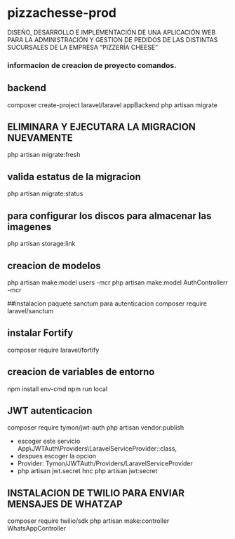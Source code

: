 # pizzachesse-prod
DISEÑO, DESARROLLO E IMPLEMENTACIÓN DE UNA APLICACIÓN WEB  PARA LA ADMINISTRACIÓN Y GESTION DE PEDIDOS DE LAS DISTINTAS  SUCURSALES DE LA EMPRESA “PIZZERÍA CHEESE”



### informacion de creacion de proyecto comandos.
## backend 
composer create-project laravel/laravel appBackend
php artisan migrate

## ELIMINARA Y EJECUTARA LA MIGRACION NUEVAMENTE
php artisan migrate:fresh

## valida estatus de la migracion
php artisan migrate:status

## para configurar los discos para almacenar las imagenes 
php artisan storage:link

## creacion de modelos 
php artisan make:model users -mcr
php artisan make:model AuthControllerr -mcr

##instalacion paquete sanctum para autenticacion
composer require laravel/sanctum

##  instalar Fortify 
composer require laravel/fortify

## creacion de variables de entorno
npm install env-cmd
npm run local

## JWT autenticacion
composer require tymon/jwt-auth
php artisan vendor:publish
- escoger este servicio App\JWTAuth\Providers\LaravelServiceProvider::class,
- despues escoger la opcion 
- Provider: Tymon/JWTAuth/Providers/LaravelServiceProvider
- php artisan jwt.secret
hnc
php artisan jwt:secret

## INSTALACION DE TWILIO PARA ENVIAR MENSAJES DE WHATZAP
composer require twilio/sdk
php artisan make:controller WhatsAppController



